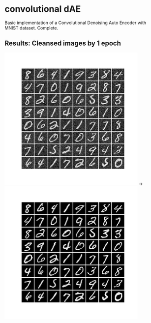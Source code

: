 # convolutional dAE
Basic implementation of a Convolutional Denoising Auto Encoder with MNIST dataset.
Complete.

  

## Results: Cleansed images by 1 epoch

![Noise added images](https://github.com/betterfellow/defense/blob/master/conv_dAE/results/noise_added_images.png?raw=true) → ![Cleansed images](https://github.com/betterfellow/defense/blob/master/conv_dAE/results/cleansed_images_by_1epochs.png?raw=true)
